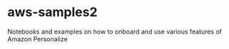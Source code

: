# aws-samples2
Notebooks and examples on how to onboard and use various features of Amazon Personalize
